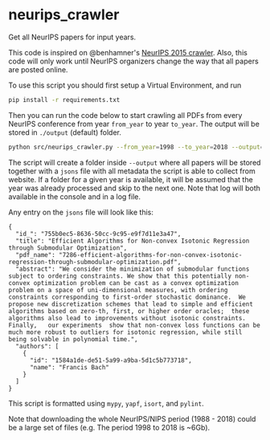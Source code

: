 # neurips_crawler

Get all NeurIPS papers for input years.

This code is inspired on @benhamner's [NeurIPS 2015 crawler](https://github.com/benhamner/nips-2015-papers). Also, this code will only work until NeurIPS organizers change the way that all papers are posted online.

To use this script you should first setup a Virtual Environment, and run

```bash
pip install -r requirements.txt
```

Then you can run the code below to start crawling all PDFs from every NeurIPS conference from year `from_year` to year `to_year`. The output will be stored in `./output` (default) folder.

```bash
python src/neurips_crawler.py --from_year=1998 --to_year=2018 --output=./neurips_output/ --log=./crawler_log.txt
```

The script will create a folder inside `--output` where all papers will be stored together with a `jsons` file with all metadata the script is able to collect from website. If a folder for a given year is available, it will be assumed that the year was already processed and skip to the next one. Note that log will both available in the console and in a log file.

Any entry on the `jsons` file will look like this:

```
{
  "id_": "755b0ec5-8636-50cc-9c95-e9f7d11e3a47",
  "title": "Efficient Algorithms for Non-convex Isotonic Regression through Submodular Optimization",
  "pdf_name": "7286-efficient-algorithms-for-non-convex-isotonic-regression-through-submodular-optimization.pdf",
  "abstract": "We consider the minimization of submodular functions subject to ordering constraints. We show that this potentially non-convex optimization problem can be cast as a convex optimization problem on a space of uni-dimensional measures, with ordering constraints corresponding to first-order stochastic dominance.  We propose new discretization schemes that lead to simple and efficient algorithms based on zero-th, first, or higher order oracles;  these algorithms also lead to improvements without isotonic constraints. Finally,   our experiments  show that non-convex loss functions can be much more robust to outliers for isotonic regression, while still being solvable in polynomial time.",
  "authors": [
    {
      "id": "1584a1de-de51-5a99-a9ba-5d1c5b773718",
      "name": "Francis Bach"
    }
  ]
}
```


This script is formatted using `mypy`, `yapf`, `isort`, and `pylint`.

Note that downloading the whole NeurIPS/NIPS period (1988 - 2018) could be a large set of files (e.g. The period 1998 to 2018 is ~6Gb).
